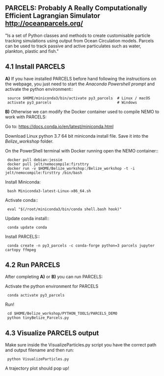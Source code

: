 ## PARCELS: Probably A Really Computationally Efficient Lagrangian Simulator <http://oceanparcels.org/>
"Is a set of Python classes and methods to create customisable particle tracking simulations using output from Ocean Circulation models. Parcels can be used to track passive and active particulates such as water, plankton, plastic and fish." 


## 4.1 Install PARCELS

**A)** If you have installed PARCELS before hand following the instructions on the webpage, you just need to start the *Anaconda Powershell prompt* and activate the python environment::
     
     source $HOME/miniconda3/bin/activate py3_parcels  # Linux / macOS
     activate py3_parcels                              # Windows


**B)** Otherwise we can modify the Docker container used to compile NEMO to work with PARCELS:
 
Go to: <https://docs.conda.io/en/latest/miniconda.html>

Download Linux python 3.7 64 bit miniconda install file. Save it into the *Belize_workshop* folder.

On the PowerShell terminal with Docker running open the NEMO container::


     docker pull debian:jessie
     docker pull jelt/nemocompile:firsttry
     docker run -v $HOME/Belize_workshop:/Belize_workshop -t -i jelt/nemocompile:firsttry /bin/bash

Install Miniconda:

     bash Miniconda3-latest-Linux-x86_64.sh

Activate conda::

     eval "$(/root/miniconda3/bin/conda shell.bash hook)"

Update conda install::

     conda update conda

Install PARCELS::

     conda create -n py3_parcels -c conda-forge python=3 parcels jupyter cartopy ffmpeg



## 4.2 Run PARCELS
After completing **A)** or **B)** you can run PARCELS:

Activate the python environment for PARCELS

     conda activate py3_parcels

Run!   

     cd $HOME/Belize_workshop/PYTHON_TOOLS/PARCELS_DEMO
     python tinyBelize_Parcels.py

## 4.3 Visualize PARCELS output
Make sure inside the VisualizeParticles.py script you have the correct path and output filename and then run:

     python VisualizeParticles.py
 
A trajectory plot should pop up!
